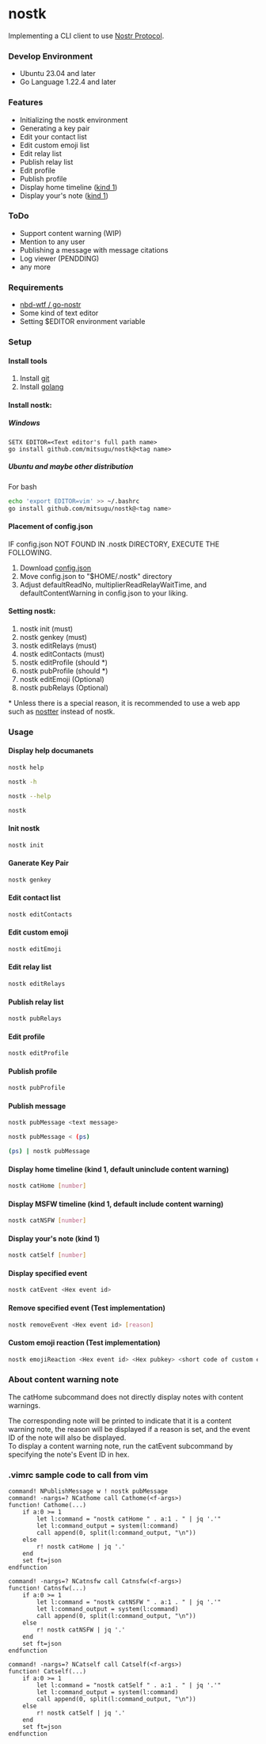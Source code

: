 nostk
========
Implementing a CLI client to use [Nostr Protocol](https://github.com/nostr-protocol/nostr).

### Develop Environment
* Ubuntu 23.04 and later
* Go Language 1.22.4 and later

### Features
* Initializing the nostk environment
* Generating a key pair
* Edit your contact list
* Edit custom emoji list
* Edit relay list
* Publish relay list
* Edit profile
* Publish profile
* Display home timeline ([kind 1](https://github.com/nostr-protocol/nips/blob/master/01.md#kinds))
* Display your's note ([kind 1](https://github.com/nostr-protocol/nips/blob/master/01.md#kinds))

### ToDo
* Support content warning (WIP)
* Mention to any user
* Publishing a message with message citations
* Log viewer (PENDDING)
* any more

### Requirements
* [nbd-wtf / go-nostr](https://github.com/nbd-wtf/go-nostr)
* Some kind of text editor
* Setting $EDITOR environment variable

### Setup
#### Install tools
1. Install [git](https://www.git-scm.com/)
2. Install [golang](https://go.dev/)

#### Install nostk:
##### Windows
```command.com
SETX EDITOR=<Text editor's full path name>
go install github.com/mitsugu/nostk@<tag name>
```

##### Ubuntu and maybe other distribution
For bash
```bash
echo 'export EDITOR=vim' >> ~/.bashrc
go install github.com/mitsugu/nostk@<tag name>
```

#### Placement of config.json
IF config.json NOT FOUND IN .nostk DIRECTORY, EXECUTE THE FOLLOWING.
1. Download [config.json](https://raw.githubusercontent.com/mitsugu/nostk/main/config.json)
2. Move config.json to "$HOME/.nostk" directory
3. Adjust defaultReadNo, multiplierReadRelayWaitTime, and defaultContentWarning in config.json to your liking.

#### Setting nostk:
1. nostk init (must)
2. nostk genkey (must)
3. nostk editRelays (must)
4. nostk editContacts (must)
5. nostk editProfile (should \*)
6. nostk pubProfile (should \*)
7. nostk editEmoji (Optional)
8. nostk pubRelays (Optional)

\* Unless there is a special reason, it is recommended to use a web app such as [nostter](https://nostter.app/home) instead of nostk.

### Usage
#### Display help documanets
``` bash
nostk help

nostk -h

nostk --help

nostk
```

#### Init nostk
``` bash
nostk init
```

#### Ganerate Key Pair
``` bash
nostk genkey
```

#### Edit contact list
``` bash
nostk editContacts
```

#### Edit custom emoji
``` bash
nostk editEmoji
```

#### Edit relay list
``` bash
nostk editRelays
```

#### Publish relay list
``` bash
nostk pubRelays
```

#### Edit profile
``` bash
nostk editProfile
```

#### Publish profile
``` bash
nostk pubProfile
```

#### Publish message
``` bash
nostk pubMessage <text message>

nostk pubMessage < (ps)

(ps) | nostk pubMessage
```

#### Display home timeline (kind 1, default uninclude content warning)
``` bash
nostk catHome [number]
```

#### Display MSFW timeline (kind 1, default include content warning)
``` bash
nostk catNSFW [number]
```

#### Display your's note (kind 1)
``` bash
nostk catSelf [number]
```

#### Display specified event
``` bash
nostk catEvent <Hex event id>
```

#### Remove specified event (Test implementation)
``` bash
nostk removeEvent <Hex event id> [reason]
```

#### Custom emoji reaction (Test implementation)
``` bash
nostk emojiReaction <Hex event id> <Hex pubkey> <short code of custom emoji>
```

### About content warning note
  The catHome subcommand does not directly display notes with content warnings.  

  The corresponding note will be printed to indicate that it is a content warning note, the reason will be displayed if a reason is set, and the event ID of the note will also be displayed.  
To display a content warning note, run the catEvent subcommand by specifying the note's Event ID in hex.  

### .vimrc sample code to call from vim
``` vimscript
command! NPublishMessage w ! nostk pubMessage
command! -nargs=? NCathome call Cathome(<f-args>)
function! Cathome(...)
	if a:0 >= 1
		let l:command = "nostk catHome " . a:1 . " | jq '.'"
		let l:command_output = system(l:command)
		call append(0, split(l:command_output, "\n"))
	else
		r! nostk catHome | jq '.'
	end
	set ft=json
endfunction

command! -nargs=? NCatnsfw call Catnsfw(<f-args>)
function! Catnsfw(...)
	if a:0 >= 1
		let l:command = "nostk catNSFW " . a:1 . " | jq '.'"
		let l:command_output = system(l:command)
		call append(0, split(l:command_output, "\n"))
	else
		r! nostk catNSFW | jq '.'
	end
	set ft=json
endfunction

command! -nargs=? NCatself call Catself(<f-args>)
function! Catself(...)
	if a:0 >= 1
		let l:command = "nostk catSelf " . a:1 . " | jq '.'"
		let l:command_output = system(l:command)
		call append(0, split(l:command_output, "\n"))
	else
		r! nostk catSelf | jq '.'
	end
	set ft=json
endfunction
```

